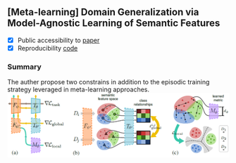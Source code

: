 ## [Meta-learning] Domain Generalization via Model-Agnostic Learning of Semantic Features
- [x] Public accessibility to [paper](https://proceedings.neurips.cc/paper/2019/file/2974788b53f73e7950e8aa49f3a306db-Paper.pdf)
- [x] Reproducibility [code](https://github.com/biomedia-mira/masf) 

### Summary
The auther propose two constrains in addition to the episodic training strategy leveraged in meta-learning approaches. 
![MASF](./assets/masf_im.png)
